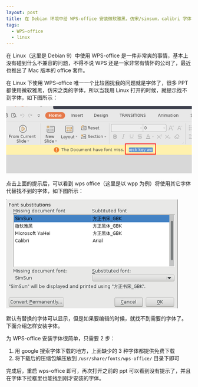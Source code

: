 ```yaml
---
layout: post
title: 在 Debian 环境中给 WPS-office 安装微软雅黑，仿宋/simsum，calibri 字体
tags:
  - WPS-office
  - linux
---
```


在 Linux（这里是 Debian 9）中使用 WPS-office
是一件非常爽的事情，基本上没有碰到什么不兼容的问题，不得不说 WPS
还是一家非常有情怀的公司了，最近也推出了 Mac 版本的 office 套件。

在 Linux 下使用 WPS-office 唯一一个比较困扰我的问题就是字体了，很多 PPT
都使用微软雅黑，仿宋之类的字体，所以当我用 Linux
打开的时候，就提示找不到字体，如下图所示：

![missing font warning](/assets/images/wps/missing-font-warning.png)

点击上面的提示后，可以看到 wps office（这里是以 wpp
为例）将使用其它字体代替找不到的字体，如下图所示：

![font replacing](/assets/images/wps/font-replacing-notice.png)

默认有替换的字体可以显示，但是如果要编辑的时候，就找不到需要的字体了。
下面介绍怎样安装字体。

为 WPS-office 安装字体很简单，只需要 2 步：

1. 用 google 搜索字体下载的地方，上面缺少的 3 种字体都提供免费下载
2. 将下载后的压缩包解压放到 `/usr/share/fonts/wps-office/` 目录下即可

完成后，重启 wps-office 即可，再次打开之前的 ppt
可以看到没有提示了，并且在字体下拉框里也能找到刚才安装的字体。
